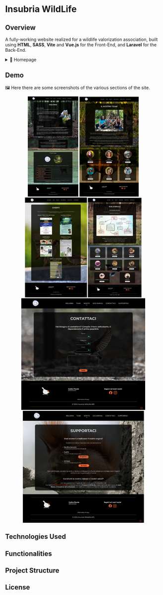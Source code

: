 # Insubria WildLife

## Overview
A fully-working website realized for a wildlife valorization association, built using **HTML**, **SASS**, **Vite** and **Vue.js** for the Front-End, and **Laravel** for the Back-End. 

<details>
  <summary>👀 Homepage</summary>
  <img src="./screenshots/homepage.webp" alt="Screenshot dell'applicazione">
</details>

## Demo

🖼️ Here there are some screenshots of the various sections of the site.

<p align="center">
  <img src="./screenshots/insubria.webp" width="163" />
  <img src="./screenshots/team.webp" width="191" />
  <img src="./screenshots/events.webp" width="200" />
  <img src="./screenshots/sos-animals.webp" width="173" />
  <img src="./screenshots/contact-us.webp" width="400" />
  <img src="./screenshots/support-us.webp" width="391" />
</p>

## Technologies Used

## Functionalities

## Project Structure

## License

